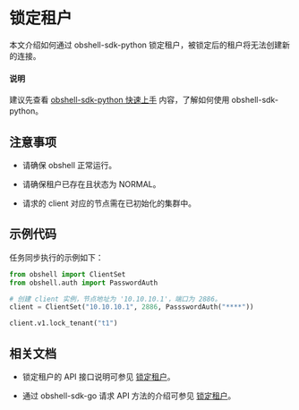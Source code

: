 # 锁定租户

本文介绍如何通过 obshell-sdk-python 锁定租户，被锁定后的租户将无法创建新的连接。

<main id="notice" type='explain'>
  <h4>说明</h4>
  <p>建议先查看 <a href='../100.quickstart-of-python.md'>obshell-sdk-python 快速上手</a> 内容，了解如何使用 obshell-sdk-python。</p>
</main>

## 注意事项

* 请确保 obshell 正常运行。

* 请确保租户已存在且状态为 NORMAL。

* 请求的 client 对应的节点需在已初始化的集群中。

## 示例代码

任务同步执行的示例如下：

```python
from obshell import ClientSet
from obshell.auth import PasswordAuth

# 创建 client 实例，节点地址为 '10.10.10.1'，端口为 2886。
client = ClientSet("10.10.10.1", 2886, PassswordAuth("****"))

client.v1.lock_tenant("t1")
```

## 相关文档

* 锁定租户的 API 接口说明可参见 [锁定租户](../../../400.obshell-api-reference/500.tenant-management/1300.lock-in-tenants.md)。

* 通过 obshell-sdk-go 请求 API 方法的介绍可参见 [锁定租户](../../200.go/500.tenant-management/1300.lock-in-tenants-of-go.md)。
